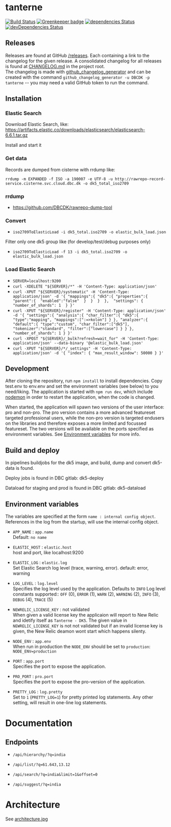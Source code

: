 # tanterne

[![Build Status](https://travis-ci.org/DBCDK/tanterne.svg?branch=master)](https://travis-ci.org/DBCDK/tanterne)
[![Greenkeeper badge](https://badges.greenkeeper.io/DBCDK/tanterne.svg)](https://greenkeeper.io/)
[![dependencies Status](https://david-dm.org/DBCDK/tanterne/status.svg)](https://david-dm.org/DBCDK/tanterne)
[![devDependencies Status](https://david-dm.org/DBCDK/tanterne/dev-status.svg)](https://david-dm.org/DBCDK/tanterne?type=dev)

## Releases
Releases are found at GitHub [/releases](https://github.com/DBCDK/tanterne/releases). Each containing a link to the changelog for the given release. A consolidated changelog for all releases is found at [CHANGELOG.md](https://github.com/DBCDK/tanterne/blob/master/CHANGELOG.md) in the project root.    
The changelog is made with [github_changelog_generator](https://github.com/skywinder/Github-Changelog-Generator) and can be created with the command `github_changelog_generator -u DBCDK -p tanterne` -- you may need a valid GitHub token to run the command.

## Installation
### Elastic Search
Download Elastic Search, like: https://artifacts.elastic.co/downloads/elasticsearch/elasticsearch-6.6.1.tar.gz

Install and start it

### Get data
Records are dumped from cisterne with rrdump like:

`rrdump -m EXPANDED -f ISO -a 190007 -e UTF-8 -u http://rawrepo-record-service.cisterne.svc.cloud.dbc.dk -o dk5_total_iso2709`

### rrdump
* https://github.com/DBCDK/rawrepo-dump-tool

### Convert
* `iso2709ToElasticLoad -i dk5_total.iso2709 -o elastic_bulk_load.json`

Filter only one dk5 group like (for develop/test/debug purposes only)
* `iso2709ToElasticLoad -f 13 -i dk5_total.iso2709 -o elastic_bulk_load.json`

### Load Elastic Search
* `SERVER=localhost:9200`
* `curl -XDELETE "${SERVER}/*" -H 'Content-Type: application/json'`
* `curl -XPUT "${SERVER}/systematic" -H 'Content-Type: application/json' -d '{
  "mappings":{
    "dk5":{
      "properties":{ 
        "parent":{ 
          "enabled":"false" 
        } 
      } 
    } 
  }, 
  "settings": { 
    "number_of_shards": 1 
  }
}'`
* `curl -XPUT "${SERVER}/register" -H 'Content-Type: application/json' -d '{
  "settings":{
    "analysis":{
      "char_filter":{
        "dk5":{
          "type":"mapping",
          "mappings":[":=>kolon"]
        }
      },
      "analyzer":{
        "default":{
          "type":"custom",
          "char_filter":["dk5"],
          "tokenizer":"standard",
          "filter":["lowercase"]
        }
      }
    },
    "number_of_shards": 1
  }
}'`
* `curl -XPOST "${SERVER}/_bulk?refresh=wait_for" -H 'Content-Type: application/json' --data-binary '@elastic_bulk_load.json'`
* `curl -XPUT "${SERVER}/*/_settings" -H 'Content-Type: application/json' -d '{
  "index": {
    "max_result_window": 50000
  }
}'`
 
## Development
After cloning the repository, run `npm install` to install dependencies. Copy test.env to env.env and set the environment variables (see below) to you need/liking. The application is started with `npm run dev`, which include [nodemon](https://www.npmjs.com/package/nodemon) in order to restart the application, when the code is changed.

When started, the application will spawn two versions of the user interface: pro and non-pro. The pro version contains a more advanced featureset targeted professional users, while the non-pro version is targeted endusers on the libraries and therefore exposes a more limited and focussed featureset.
The two versions will be available on the ports specified as environment variables. See [Environment variables](https://github.com/DBCDK/tanterne#environment-variables) for more info.

## Build and deploy
In pipelines buildjobs for the dk5 image, and build, dump and convert dk5-data is found.

Deploy jobs is found in DBC gitlab: dk5-deploy

Dataload for staging and prod is found in DBC gitlab: dk5-dataload

## Environment variables

The variables are specified at the form `name : internal config object`. References in the log from the startup, will use the internal config object.

- `APP_NAME` : `app.name`  
Default: `no name`

- `ELASTIC_HOST` : `elastic.host`  
host and port, like localhost:9200

- `ELASTIC_LOG` : `elastic.log`  
Set Elastic Search log level (trace, warning, error). default: error, warning

- `LOG_LEVEL` : `log.level`  
Specifies the log level used by the application. Defaults to `INFO`
Log level constants supported:: `OFF` (0), `ERROR` (1), `WARN` (2), `WARNING` (2), `INFO` (3), `DEBUG` (4), `TRACE` (5)

- `NEWRELIC_LICENSE_KEY` : not validated  
When given a valid license key the applicaion will report to New Relic and idetify itself as `Tanterne - DK5`. The given value in `NEWRELIC_LICENSE_KEY` is not not validated but if an invalid license key is given, the New Relic deamon wont start which happens silenty. 

- `NODE_ENV` : `app.env`  
When run in production the `NODE_ENV` should be set to `production`: `NODE_ENV=production`

- `PORT` : `app.port`  
Specifies the port to expose the application.

- `PRO_PORT` : `pro.port`  
Specifies the port to expose the pro-version of the application.
 
- `PRETTY_LOG` : `log.pretty`  
Set to `1` (`PRETTY_LOG=1`) for pretty printed log statements. Any other setting, will result in one-line log statements.

# Documentation
## Endpoints

- `/api/hierarchy/?q=india`

- `/api/list/?q=61.643,13.12`

- `/api/search/?q=india&limit=1&offset=0`

- `/api/suggest/?q=india`

# Architecture 
See [architecture.jpg](docs/architecture.jpg)
